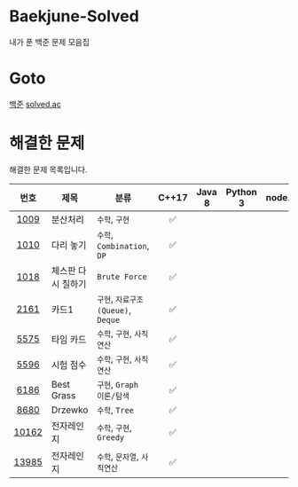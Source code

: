 # Baekjune-Solved

내가 푼 백준 문제 모음집

# Goto

[백준](https://www.acmicpc.net/)
[solved.ac](https://solved.ac/)

# 해결한 문제

해결한 문제 목록입니다.

|                      번호                      | 제목               | 분류                               |       C++17        | Java 8 | Python 3 | node.js |
| :--------------------------------------------: | ------------------ | ---------------------------------- | :----------------: | :----: | :------: | :-----: |
|  [1009](https://www.acmicpc.net/problem/1009)  | 분산처리           | `수학`, `구현`                     | :white_check_mark: |        |          |         |
|  [1010](https://www.acmicpc.net/problem/1010)  | 다리 놓기          | `수학`, `Combination`, `DP`        | :white_check_mark: |        |          |         |
|  [1018](https://www.acmicpc.net/problem/1018)  | 체스판 다시 칠하기 | `Brute Force`                      | :white_check_mark: |        |          |         |
|  [2161](https://www.acmicpc.net/problem/2161)  | 카드1              | `구현`, `자료구조(Queue)`, `Deque` | :white_check_mark: |        |          |         |
|  [5575](https://www.acmicpc.net/problem/5575)  | 타임 카드          | `수학`, `구현`, `사칙연산`         | :white_check_mark: |        |          |         |
|  [5596](https://www.acmicpc.net/problem/5596)  | 시험 점수          | `수학`, `구현`, `사칙연산`         | :white_check_mark: |        |          |         |
|  [6186](https://www.acmicpc.net/problem/6186)  | Best Grass         | `구현`, `Graph 이론/탐색`          | :white_check_mark: |        |          |         |
|  [8680](https://www.acmicpc.net/problem/8680)  | Drzewko            | `수학`, `Tree`                     | :white_check_mark: |        |          |         |
| [10162](https://www.acmicpc.net/problem/10162) | 전자레인지         | `수학`, `구현`, `Greedy`           | :white_check_mark: |        |          |         |
| [13985](https://www.acmicpc.net/problem/13985) | 전자레인지         | `수학`, `문자열`, `사칙연산`       | :white_check_mark: |        |          |         |
